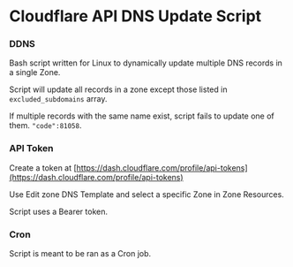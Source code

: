 # Cloudflare API DNS Update Script

### DDNS

Bash script written for Linux to dynamically update multiple DNS records in a single Zone.

Script will update all records in a zone except those listed in `excluded_subdomains` array.

If multiple records with the same name exist, script fails to update one of them. `"code":81058`.

### API Token

Create a token at [https://dash.cloudflare.com/profile/api-tokens](https://dash.cloudflare.com/profile/api-tokens)

Use Edit zone DNS Template and select a specific Zone in Zone Resources.

Script uses a Bearer token. 

### Cron

Script is meant to be ran as a Cron job.
